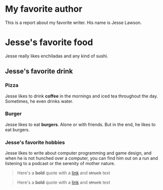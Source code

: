 # My favorite author

This is a report about my favorite writer. His name is Jesse Lawson.

# Jesse's favorite food

Jesse really likes enchiladas and any kind of sushi. 

## Jesse's favorite drink
### Pizza
Jesse likes to drink **coffee** in the mornings and iced tea throughout the day. Sometimes, he even drinks water. 
### Burger
Jesse likes to eat **burgers**. Alone or with friends. But in the end, he likes to eat burgers. 

### Jesse's favorite hobbies

Jesse likes to write about computer programming and game design, and when he is not hunched over a computer, you can find him out on a run and listening to a podcast or the serenity of mother nature. 

> Here's a **bold** quote with a [link](https://example.com) and ~~struck~~ text

> Here's a **bold** quote with a [link](https://example.com) and ~~struck~~ text